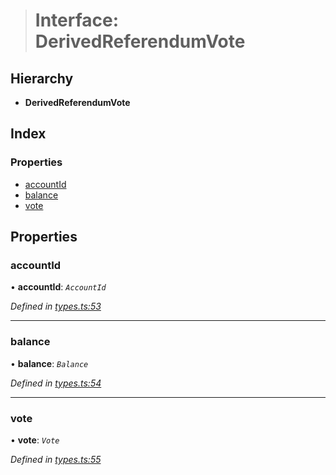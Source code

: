 > # Interface: DerivedReferendumVote

## Hierarchy

* **DerivedReferendumVote**

## Index

### Properties

* [accountId](_types_.derivedreferendumvote.md#accountid)
* [balance](_types_.derivedreferendumvote.md#balance)
* [vote](_types_.derivedreferendumvote.md#vote)

## Properties

###  accountId

• **accountId**: *`AccountId`*

*Defined in [types.ts:53](https://github.com/polkadot-js/api/blob/dd7b138/packages/api-derive/src/types.ts#L53)*

___

###  balance

• **balance**: *`Balance`*

*Defined in [types.ts:54](https://github.com/polkadot-js/api/blob/dd7b138/packages/api-derive/src/types.ts#L54)*

___

###  vote

• **vote**: *`Vote`*

*Defined in [types.ts:55](https://github.com/polkadot-js/api/blob/dd7b138/packages/api-derive/src/types.ts#L55)*